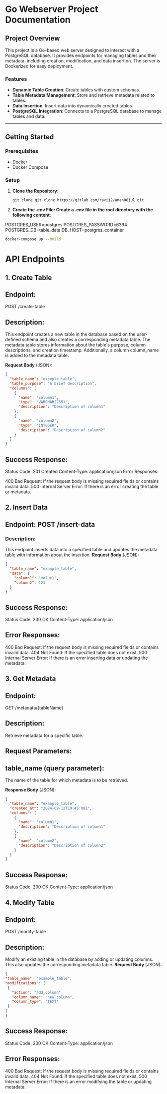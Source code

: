 # Go Webserver Project Documentation

## Project Overview
This project is a Go-based web server designed to interact with a PostgreSQL database. It provides endpoints for managing tables and their metadata, including creation, modification, and data insertion. The server is Dockerized for easy deployment.

### Features
- **Dynamic Table Creation**: Create tables with custom schemas.
- **Table Metadata Management**: Store and retrieve metadata related to tables.
- **Data Insertion**: Insert data into dynamically created tables.
- **PostgreSQL Integration**: Connects to a PostgreSQL database to manage tables and data.

---

## Getting Started

### Prerequisites
- Docker
- Docker Compose

### Setup

1. **Clone the Repository**:
   ```bash
   git clone git clone https://gitlab.com/ravij2/aman08jul.git


2. **Create the .env File: Create a .env file in the root directory with the following content**:


POSTGRES_USER=postgres
POSTGRES_PASSWORD=6394
POSTGRES_DB=table_data
DB_HOST=postgres_container

```bash
docker-compose up --build
```


# API Endpoints

## 1. Create Table

## Endpoint: 
POST /create-table

## Description: 
This endpoint creates a new table in the database based on the user-defined schema and also creates a corresponding metadata table. The metadata table stores information about the table's purpose, column descriptions, and creation timestamp. Additionally, a column column_name is added to the metadata table.

**Request Body** (JSON):

```json
{
  "table_name": "example_table",
  "table_purpose": "A brief description",
  "columns": [
    {
      "name": "column1",
      "type": "VARCHAR(255)",
      "description": "Description of column1"
    },
    {
      "name": "column2",
      "type": "INTEGER",
      "description": "Description of column2"
    }
  ]
}
```



## Success Response:

Status Code: 201 Created
Content-Type: application/json
Error Responses:

400 Bad Request: If the request body is missing required fields or contains invalid data.
500 Internal Server Error: If there is an error creating the table or metadata.


## 2. Insert Data

## Endpoint: POST /insert-data

### Description: 

This endpoint inserts data into a specified table and updates the metadata table with information about the insertion.
**Request Body** (JSON):
```json
{
  "table_name": "example_table",
  "data": {
    "column1": "value1",
    "column2": 123
  }
}
```

## Success Response:

Status Code: 
200 OK
Content-Type: 
application/json

## Error Responses:

400 Bad Request: If the request body is missing required fields or contains invalid data.
404 Not Found: If the specified table does not exist.
500 Internal Server Error: If there is an error inserting data or updating the metadata.


## 3. Get Metadata

## Endpoint: 
GET /metadata/{tableName}

## Description: 
Retrieve metadata for a specific table.

## Request Parameters:

## table_name (query parameter): 
The name of the table for which metadata is to be retrieved.

**Response Body** (JSON):
```json
{
  "table_name": "example_table",
  "created_at": "2024-09-12T10:45:00Z",
  "columns": [
    {
      "name": "column1",
      "description": "Description of column1"
    },
    {
      "name": "column2",
      "description": "Description of column2"
    }
  ]
}
```

## Success Response:

Status Code: 
200 OK
Content-Type: 
application/json



## 4. Modify Table

## Endpoint: 
POST /modify-table

## Description: 
Modify an existing table in the database by adding or updating columns. This also updates the corresponding metadata table.
**Request Body** (JSON):
   ```json
{
  "table_name": "example_table",
  "modifications": [
    {
      "action": "add_column",
      "column_name": "new_column",
      "column_type": "TEXT"
    }
  ]
}
```

## Success Response:

Status Code: 200 OK
Content-Type: application/json
## Error Responses:

400 Bad Request: If the request body is missing required fields or contains invalid data.
404 Not Found: If the specified table does not exist.
500 Internal Server Error: If there is an error modifying the table or updating metadata.












